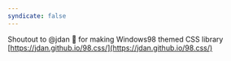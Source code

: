 ```yaml
---
syndicate: false
---
```

Shoutout to @jdan 🙌 for making Windows98 themed CSS library
[https://jdan.github.io/98.css/](https://jdan.github.io/98.css/)
